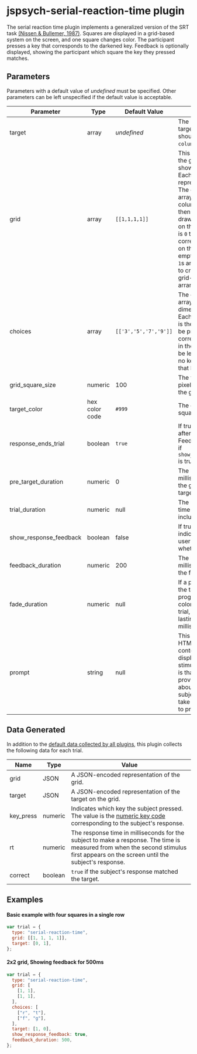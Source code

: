 # jspsych-serial-reaction-time plugin

The serial reaction time plugin implements a generalized version of the SRT task [(Nissen & Bullemer, 1987)](https://doi.org/10.1016%2F0010-0285%2887%2990002-8). Squares are displayed in a grid-based system on the screen, and one square changes color. The participant presses a key that corresponds to the darkened key. Feedback is optionally displayed, showing the participant which square the key they pressed matches.

## Parameters

Parameters with a default value of _undefined_ must be specified. Other parameters can be left unspecified if the default value is acceptable.

| Parameter              | Type           | Default Value         | Description                                                                                                                                                                                                                                                                                                                                                                                                             |
| ---------------------- | -------------- | --------------------- | ----------------------------------------------------------------------------------------------------------------------------------------------------------------------------------------------------------------------------------------------------------------------------------------------------------------------------------------------------------------------------------------------------------------------- |
| target                 | array          | _undefined_           | The location of the target. The array should be the `[row, column]` of the target.                                                                                                                                                                                                                                                                                                                                      |
| grid                   | array          | `[[1,1,1,1]]`         | This array represents the grid of boxes shown on the screen. Each inner array represents a single row. The entries in the inner arrays represent the columns. If an entry is `1` then a square will be drawn at that location on the grid. If an entry is `0` then the corresponding location on the grid will be empty. Thus, by mixing `1`s and `0`s it is possible to create many different grid-based arrangements. |
| choices                | array          | `[['3','5','7','9']]` | The dimensions of this array must match the dimensions of `grid`. Each entry in this array is the key that should be pressed for that corresponding location in the grid. Entries can be left blank if there is no key associated with that location of the grid.                                                                                                                                                       |
| grid_square_size       | numeric        | 100                   | The width and height in pixels of each square in the grid.                                                                                                                                                                                                                                                                                                                                                              |
| target_color           | hex color code | `#999`                | The color of the target square.                                                                                                                                                                                                                                                                                                                                                                                         |
| response_ends_trial    | boolean        | `true`                | If true, the trial ends after a key press. Feedback is displayed if `show_response_feedback` is true.                                                                                                                                                                                                                                                                                                                   |
| pre_target_duration    | numeric        | 0                     | The number of milliseconds to display the grid _before_ the target changes color.                                                                                                                                                                                                                                                                                                                                       |
| trial_duration         | numeric        | null                  | The maximum length of time of the trial, not including feedback.                                                                                                                                                                                                                                                                                                                                                        |
| show_response_feedback | boolean        | false                 | If true, show feedback indicating where the user responded and whether it was correct.                                                                                                                                                                                                                                                                                                                                  |
| feedback_duration      | numeric        | 200                   | The length of time in milliseconds to show the feedback.                                                                                                                                                                                                                                                                                                                                                                |
| fade_duration          | numeric        | null                  | If a positive number, the target will progressively change color at the start of the trial, with the transition lasting this many milliseconds.                                                                                                                                                                                                                                                                         |
| prompt                 | string         | null                  | This string can contain HTML markup. Any content here will be displayed below the stimulus. The intention is that it can be used to provide a reminder about the action the subject is supposed to take (e.g., which keys to press).                                                                                                                                                                                    |

## Data Generated

In addition to the [default data collected by all plugins](overview#datacollectedbyplugins), this plugin collects the following data for each trial.

| Name      | Type    | Value                                                                                                                                                                                            |
| --------- | ------- | ------------------------------------------------------------------------------------------------------------------------------------------------------------------------------------------------ |
| grid      | JSON    | A JSON-encoded representation of the grid.                                                                                                                                                       |
| target    | JSON    | A JSON-encoded representation of the target on the grid.                                                                                                                                         |
| key_press | numeric | Indicates which key the subject pressed. The value is the [numeric key code](http://www.cambiaresearch.com/articles/15/javascript-char-codes-key-codes) corresponding to the subject's response. |
| rt        | numeric | The response time in milliseconds for the subject to make a response. The time is measured from when the second stimulus first appears on the screen until the subject's response.               |
| correct   | boolean | `true` if the subject's response matched the target.                                                                                                                                             |

## Examples

#### Basic example with four squares in a single row

```javascript
var trial = {
  type: "serial-reaction-time",
  grid: [[1, 1, 1, 1]],
  target: [0, 1],
};
```

#### 2x2 grid, Showing feedback for 500ms

```javascript
var trial = {
  type: "serial-reaction-time",
  grid: [
    [1, 1],
    [1, 1],
  ],
  choices: [
    ["r", "t"],
    ["f", "g"],
  ],
  target: [1, 0],
  show_response_feedback: true,
  feedback_duration: 500,
};
```
